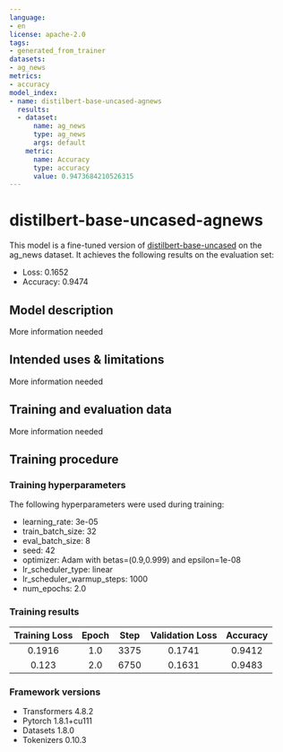 ```yaml
---
language:
- en
license: apache-2.0
tags:
- generated_from_trainer
datasets:
- ag_news
metrics:
- accuracy
model_index:
- name: distilbert-base-uncased-agnews
  results:
  - dataset:
      name: ag_news
      type: ag_news
      args: default
    metric:
      name: Accuracy
      type: accuracy
      value: 0.9473684210526315
---
```


<!-- This model card has been generated automatically according to the information the Trainer had access to. You
should probably proofread and complete it, then remove this comment. -->

# distilbert-base-uncased-agnews

This model is a fine-tuned version of [distilbert-base-uncased](https://huggingface.co/distilbert-base-uncased) on the ag_news dataset.
It achieves the following results on the evaluation set:
- Loss: 0.1652
- Accuracy: 0.9474

## Model description

More information needed

## Intended uses & limitations

More information needed

## Training and evaluation data

More information needed

## Training procedure

### Training hyperparameters

The following hyperparameters were used during training:
- learning_rate: 3e-05
- train_batch_size: 32
- eval_batch_size: 8
- seed: 42
- optimizer: Adam with betas=(0.9,0.999) and epsilon=1e-08
- lr_scheduler_type: linear
- lr_scheduler_warmup_steps: 1000
- num_epochs: 2.0

### Training results

| Training Loss | Epoch | Step | Validation Loss | Accuracy |
|:-------------:|:-----:|:----:|:---------------:|:--------:|
| 0.1916        | 1.0   | 3375 | 0.1741          | 0.9412   |
| 0.123         | 2.0   | 6750 | 0.1631          | 0.9483   |


### Framework versions

- Transformers 4.8.2
- Pytorch 1.8.1+cu111
- Datasets 1.8.0
- Tokenizers 0.10.3
